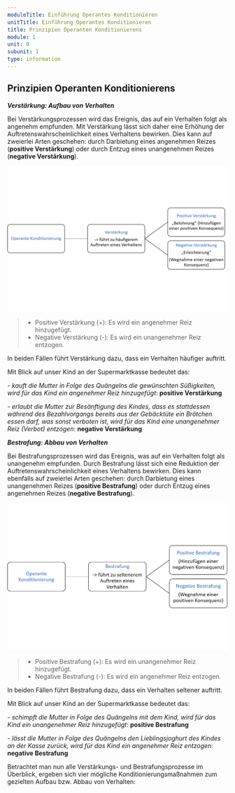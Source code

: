 ```yaml
---
moduleTitle: Einführung Operantes Konditionieren
unitTitle: Einführung Operantes Konditionieren
title: Prinzipien Operanten Konditionierens
module: 1
unit: 0
subunit: 1
type: information
---
```


## Prinzipien Operanten Konditionierens

***Verstärkung: Aufbau von Verhalten***

Bei Verstärkungsprozessen wird das Ereignis, das auf ein Verhalten folgt als angenehm empfunden. Mit Verstärkung lässt sich daher eine Erhöhung der Auftretenswahrscheinlichkeit eines Verhaltens bewirken. Dies kann auf zweierlei Arten geschehen: durch Darbietung eines angenehmen Reizes (**positive Verstärkung**) oder durch Entzug eines unangenehmen Reizes (**negative Verstärkung**). 


![](01_Operante_Konditionierung_Verstaerkung.png)
 
> * Positive Verstärkung (+): Es wird ein angenehmer Reiz hinzugefügt.
> * Negative Verstärkung (-): Es wird ein unangenehmer Reiz entzogen. 

In beiden Fällen führt Verstärkung dazu, dass ein Verhalten häufiger auftritt. 

Mit Blick auf unser Kind an der Supermarktkasse bedeutet das:

*- kauft die Mutter in Folge des Quängelns die gewünschten Süßigkeiten, wird für das Kind ein angenehmer Reiz hinzugefügt*: **positive Verstärkung**

*- erlaubt die Mutter zur Besänftigung des Kindes, dass es stattdessen während des Bezahlvorgangs bereits aus der Gebäcktüte ein Brötchen essen darf, was sonst verboten ist, wird für das Kind eine unangenehmer Reiz (Verbot) entzogen*: **negative Verstärkung** 


***Bestrafung: Abbau von Verhalten***

Bei Bestrafungsprozessen wird das Ereignis, was auf ein Verhalten folgt als unangenehm empfunden. Durch Bestrafung lässt sich eine Reduktion der Auftretenswahrscheinlichkeit eines Verhaltens bewirken. Dies kann ebenfalls auf zweierlei Arten geschehen: durch Darbietung eines unangenehmen Reizes (**positive Bestrafung**) oder durch Entzug eines angenehmen Reizes (**negative Bestrafung**). 

![](01_Operante_Konditionierung_Bestrafung.png)

> * Positive Bestrafung (+): Es wird ein unangenehmer Reiz hinzugefügt.
> * Negative Bestrafung (-): Es wird ein angenehmer Reiz entzogen.

In beiden Fällen führt Bestrafung dazu, dass ein Verhalten seltener auftritt. 

Mit Blick auf unser Kind an der Supermarktkasse bedeutet das:

*- schimpft die Mutter in Folge des Quängelns mit dem Kind, wird für das Kind ein unangenehmer Reiz hinzugefügt*: **positive Bestrafung**

*- lässt die Mutter in Folge des Quängelns den Lieblingsjoghurt des Kindes an der Kasse zurück, wird für das Kind ein angenehmer Reiz entzogen*: **negative Bestrafung**
 
Betrachtet man nun alle Verstärkungs- und Bestrafungsprozesse im Überblick, ergeben sich vier mögliche Konditionierungsmaßnahmen zum gezielten Aufbau bzw. Abbau von Verhalten:
